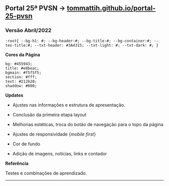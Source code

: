 ## Portal 25ª PVSN -> [tommattih.github.io/portal-25-pvsn](https://tommattih.github.io/portal-25-pvsn)
### Versão Abril/2022
`:root{
    --bg-h1: #;
    --bg-header:#;
    --bg-title:#;
    --bg-container:#;
    --tex-title:#;
    --txt-header: #3A4315;
    --txt-light: #;
    --txt-dark: #;
    }`


**Cores da Página**

    bg: #455943;
    title: #e8beac;
    bgmain: #f5f5f5;
    section: #fff;
    text: #212b20;
    shaddow: #000;

**Updates**

- Ajustes nas informações e estrutura de apresentação.

- Conclusão da primeira etapa layout

- Melhorias estéticas, troca do botão de navegação para o topo da página

- Ajustes de responsividade {_mobile first_}

- Cor de fundo

- Adição de imagens, notícias, links e contador


**Referência**

Testes e combinações de aprendizado.

---
